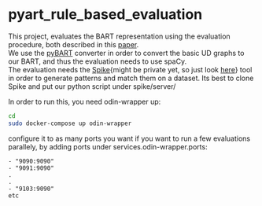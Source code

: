 # pyart_rule_based_evaluation

This project, evaluates the BART representation using the evaluation procedure, both described in this [paper](https://arxiv.org/abs/2005.01306).<br/>
We use the [pyBART](https://github.com/allenai/pybart) converter in order to convert the basic UD graphs to our BART, and thus the evaluation needs to use spaCy.<br/>
The evaluation needs the [Spike](https://github.com/allenai/spike){might be private yet, so just look [here](https://spike.covid-19.apps.allenai.org/search/covid19)} tool in order to generate patterns and match them on a dataset. Its best to clone Spike and put our python script under spike/server/


In order to run this, you need odin-wrapper up:
```bash
cd
sudo docker-compose up odin-wrapper
```

configure it to as many ports you want if you want to run a few evaluations parallely, by adding ports under services.odin-wrapper.ports:
```
- "9090:9090"
- "9091:9090"
.
.
- "9103:9090"
etc
```
